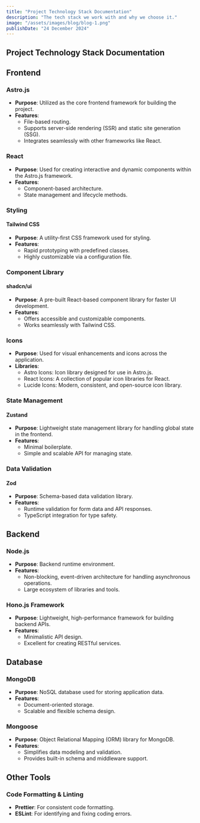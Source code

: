 ```yaml
---
title: "Project Technology Stack Documentation"
description: "The tech stack we work with and why we choose it."
image: "/assets/images/blog/blog-1.png"
publishDate: "24 December 2024"
---
```


## Project Technology Stack Documentation

## Frontend

### Astro.js

- **Purpose**: Utilized as the core frontend framework for building the project.
- **Features**:
  - File-based routing.
  - Supports server-side rendering (SSR) and static site generation (SSG).
  - Integrates seamlessly with other frameworks like React.

### React

- **Purpose**: Used for creating interactive and dynamic components within the Astro.js framework.
- **Features**:
  - Component-based architecture.
  - State management and lifecycle methods.

### Styling

#### Tailwind CSS

- **Purpose**: A utility-first CSS framework used for styling.
- **Features**:
  - Rapid prototyping with predefined classes.
  - Highly customizable via a configuration file.

### Component Library

#### shadcn/ui

- **Purpose**: A pre-built React-based component library for faster UI development.
- **Features**:
  - Offers accessible and customizable components.
  - Works seamlessly with Tailwind CSS.

### Icons

- **Purpose**: Used for visual enhancements and icons across the application.
- **Libraries**:
  - Astro Icons: Icon library designed for use in Astro.js.
  - React Icons: A collection of popular icon libraries for React.
  - Lucide Icons: Modern, consistent, and open-source icon library.

### State Management

#### Zustand

- **Purpose**: Lightweight state management library for handling global state in the frontend.
- **Features**:
  - Minimal boilerplate.
  - Simple and scalable API for managing state.

### Data Validation

#### Zod

- **Purpose**: Schema-based data validation library.
- **Features**:
  - Runtime validation for form data and API responses.
  - TypeScript integration for type safety.

## Backend

### Node.js

- **Purpose**: Backend runtime environment.
- **Features**:
  - Non-blocking, event-driven architecture for handling asynchronous operations.
  - Large ecosystem of libraries and tools.

### Hono.js Framework

- **Purpose**: Lightweight, high-performance framework for building backend APIs.
- **Features**:
  - Minimalistic API design.
  - Excellent for creating RESTful services.

## Database

### MongoDB

- **Purpose**: NoSQL database used for storing application data.
- **Features**:
  - Document-oriented storage.
  - Scalable and flexible schema design.

### Mongoose

- **Purpose**: Object Relational Mapping (ORM) library for MongoDB.
- **Features**:
  - Simplifies data modeling and validation.
  - Provides built-in schema and middleware support.

## Other Tools

### Code Formatting & Linting

- **Prettier**: For consistent code formatting.
- **ESLint**: For identifying and fixing coding errors.
